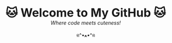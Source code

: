 <p align="center">
  <strong style="font-size: 32px;">🐱 Welcome to My GitHub 🐱</strong><br/>
  <em>Where code meets cuteness!</em><br/><br/>
  ฅ^•ﻌ•^ฅ
</p>
